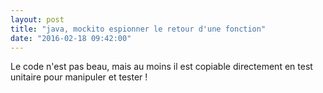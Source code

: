 ```yaml
---
layout: post
title: "java, mockito espionner le retour d'une fonction"
date: "2016-02-18 09:42:00"
---
```

Le code n'est pas beau, mais au moins il est copiable directement en test unitaire pour manipuler et tester !

<script src="https://pastebin.com/embed_js/qRtesXZL"></script>
